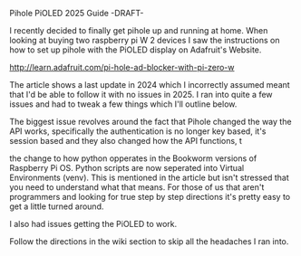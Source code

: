 Pihole PiOLED 2025 Guide  -DRAFT-

I recently decided to finally get pihole up and running at home.  When looking at buying two raspberry pi W 2 devices I saw the instructions on how to set up pihole with the PiOLED display on Adafruit's Website.

http://learn.adafruit.com/pi-hole-ad-blocker-with-pi-zero-w

The article shows a last update in 2024 which I incorrectly assumed meant that I'd be able to follow it with no issues in 2025.  I ran into quite a few issues and had to tweak a few things which I'll outline below.

The biggest issue revolves around the fact that Pihole changed the way the API works, specifically the authentication is no longer key based, it's session based and they also changed how the API functions, t

the change to how python opperates in the Bookworm versions of Raspberry Pi OS.  Python scripts are now seperated into Virtual Environments (venv).  This is mentioned in the article but isn't stressed that you need to understand what that means.
For those of us that aren't programmers and looking for true step by step directions it's pretty easy to get a little turned around.  

I also had issues getting the PiOLED to work.

Follow the directions in the wiki section to skip all the headaches I ran into.

